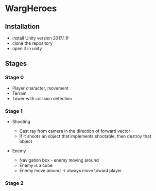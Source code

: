 # WargHeroes

## Installation

- Install Unity version 2017.1.1f
- clone the repository
- open it in unity

## Stages

### Stage 0

- Player character, movement
- Terrain
- Tower with collision detection

### Stage 1

- Shooting
	- Cast ray from camera in the direction of forward vector
	- If it shoots an object that implements shootable, then destroy that object

- Enemy
	- Navigation box - enemy moving around
	- Enemy is a cube
	- Enemy move around -> always move toward player

### Stage 2